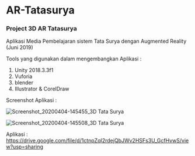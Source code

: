 # AR-Tatasurya
### Project 3D AR Tatasurya

Aplikasi Media Pembelajaran sistem Tata Surya dengan Augmented Reality (Juni 2019)

Tools yang digunakan dalam mengembangkan Aplikasi :
1. Unity 2018.3.3f1
2. Vuforia
3. blender
4. Illustrator & CorelDraw

Screenshot Aplikasi :

![Screenshot_20200404-145455_3D Tata Surya](https://user-images.githubusercontent.com/58124713/78421917-ab023d00-7685-11ea-9945-6349a0a3c0f1.jpg)

![Screenshot_20200404-145508_3D Tata Surya](https://user-images.githubusercontent.com/58124713/78421938-e7359d80-7685-11ea-8bb9-fbe05d613564.jpg)

Aplikasi :
https://drive.google.com/file/d/1ctnpZqI2rdejQbJWv2HSFs3U_GcfHvwS/view?usp=sharing
